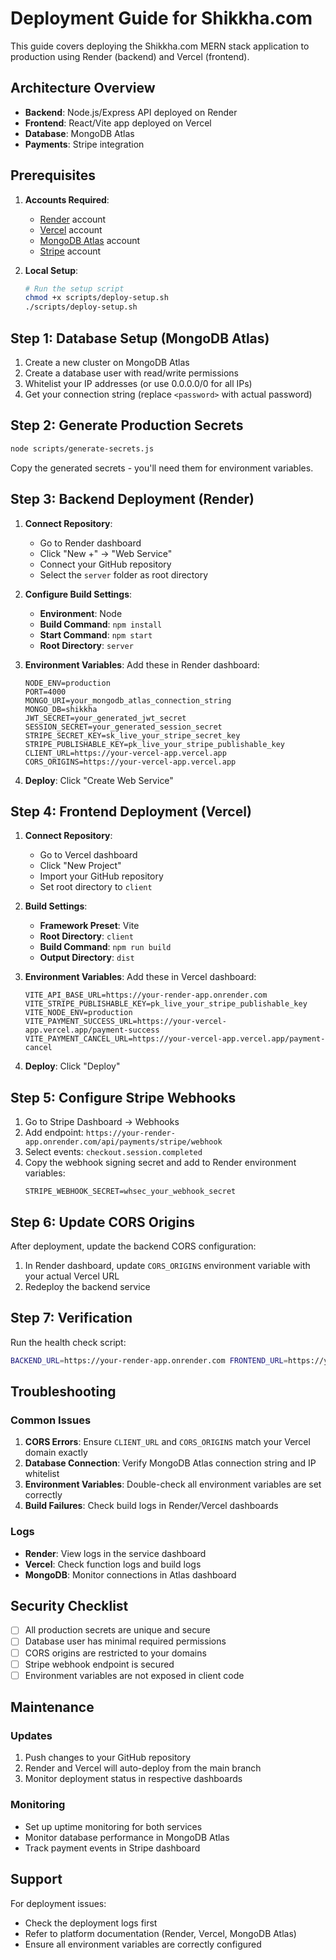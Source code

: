# Deployment Guide for Shikkha.com

This guide covers deploying the Shikkha.com MERN stack application to production using Render (backend) and Vercel (frontend).

## Architecture Overview

- **Backend**: Node.js/Express API deployed on Render
- **Frontend**: React/Vite app deployed on Vercel  
- **Database**: MongoDB Atlas
- **Payments**: Stripe integration

## Prerequisites

1. **Accounts Required**:
   - [Render](https://render.com) account
   - [Vercel](https://vercel.com) account
   - [MongoDB Atlas](https://cloud.mongodb.com) account
   - [Stripe](https://stripe.com) account

2. **Local Setup**:
   ```bash
   # Run the setup script
   chmod +x scripts/deploy-setup.sh
   ./scripts/deploy-setup.sh
   ```

## Step 1: Database Setup (MongoDB Atlas)

1. Create a new cluster on MongoDB Atlas
2. Create a database user with read/write permissions
3. Whitelist your IP addresses (or use 0.0.0.0/0 for all IPs)
4. Get your connection string (replace `<password>` with actual password)

## Step 2: Generate Production Secrets

```bash
node scripts/generate-secrets.js
```

Copy the generated secrets - you'll need them for environment variables.

## Step 3: Backend Deployment (Render)

1. **Connect Repository**:
   - Go to Render dashboard
   - Click "New +" → "Web Service"
   - Connect your GitHub repository
   - Select the `server` folder as root directory

2. **Configure Build Settings**:
   - **Environment**: Node
   - **Build Command**: `npm install`
   - **Start Command**: `npm start`
   - **Root Directory**: `server`

3. **Environment Variables**:
   Add these in Render dashboard:
   ```
   NODE_ENV=production
   PORT=4000
   MONGO_URI=your_mongodb_atlas_connection_string
   MONGO_DB=shikkha
   JWT_SECRET=your_generated_jwt_secret
   SESSION_SECRET=your_generated_session_secret
   STRIPE_SECRET_KEY=sk_live_your_stripe_secret_key
   STRIPE_PUBLISHABLE_KEY=pk_live_your_stripe_publishable_key
   CLIENT_URL=https://your-vercel-app.vercel.app
   CORS_ORIGINS=https://your-vercel-app.vercel.app
   ```

4. **Deploy**: Click "Create Web Service"

## Step 4: Frontend Deployment (Vercel)

1. **Connect Repository**:
   - Go to Vercel dashboard
   - Click "New Project"
   - Import your GitHub repository
   - Set root directory to `client`

2. **Build Settings**:
   - **Framework Preset**: Vite
   - **Root Directory**: `client`
   - **Build Command**: `npm run build`
   - **Output Directory**: `dist`

3. **Environment Variables**:
   Add these in Vercel dashboard:
   ```
   VITE_API_BASE_URL=https://your-render-app.onrender.com
   VITE_STRIPE_PUBLISHABLE_KEY=pk_live_your_stripe_publishable_key
   VITE_NODE_ENV=production
   VITE_PAYMENT_SUCCESS_URL=https://your-vercel-app.vercel.app/payment-success
   VITE_PAYMENT_CANCEL_URL=https://your-vercel-app.vercel.app/payment-cancel
   ```

4. **Deploy**: Click "Deploy"

## Step 5: Configure Stripe Webhooks

1. Go to Stripe Dashboard → Webhooks
2. Add endpoint: `https://your-render-app.onrender.com/api/payments/stripe/webhook`
3. Select events: `checkout.session.completed`
4. Copy the webhook signing secret and add to Render environment variables:
   ```
   STRIPE_WEBHOOK_SECRET=whsec_your_webhook_secret
   ```

## Step 6: Update CORS Origins

After deployment, update the backend CORS configuration:

1. In Render dashboard, update `CORS_ORIGINS` environment variable with your actual Vercel URL
2. Redeploy the backend service

## Step 7: Verification

Run the health check script:
```bash
BACKEND_URL=https://your-render-app.onrender.com FRONTEND_URL=https://your-vercel-app.vercel.app node scripts/health-check.js
```

## Troubleshooting

### Common Issues

1. **CORS Errors**: Ensure `CLIENT_URL` and `CORS_ORIGINS` match your Vercel domain exactly
2. **Database Connection**: Verify MongoDB Atlas connection string and IP whitelist
3. **Environment Variables**: Double-check all environment variables are set correctly
4. **Build Failures**: Check build logs in Render/Vercel dashboards

### Logs

- **Render**: View logs in the service dashboard
- **Vercel**: Check function logs and build logs
- **MongoDB**: Monitor connections in Atlas dashboard

## Security Checklist

- [ ] All production secrets are unique and secure
- [ ] Database user has minimal required permissions
- [ ] CORS origins are restricted to your domains
- [ ] Stripe webhook endpoint is secured
- [ ] Environment variables are not exposed in client code

## Maintenance

### Updates
1. Push changes to your GitHub repository
2. Render and Vercel will auto-deploy from the main branch
3. Monitor deployment status in respective dashboards

### Monitoring
- Set up uptime monitoring for both services
- Monitor database performance in MongoDB Atlas
- Track payment events in Stripe dashboard

## Support

For deployment issues:
- Check the deployment logs first
- Refer to platform documentation (Render, Vercel, MongoDB Atlas)
- Ensure all environment variables are correctly configured
